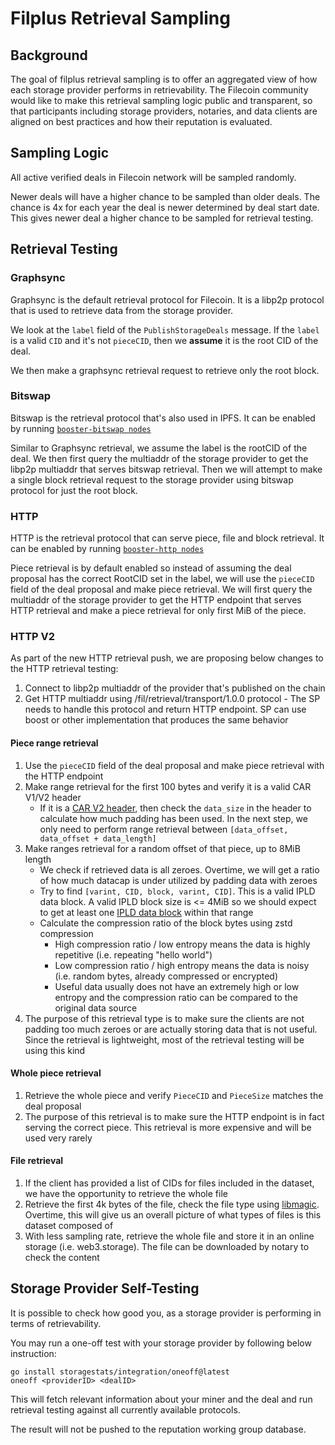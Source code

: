 # Filplus Retrieval Sampling

## Background

The goal of filplus retrieval sampling is to offer an aggregated view of how each storage provider performs in
retrievability.
The Filecoin community would like to make this retrieval sampling logic public and transparent, so that participants
including storage providers, notaries, and data clients are aligned on best practices and how their reputation is
evaluated.

## Sampling Logic

All active verified deals in Filecoin network will be sampled randomly.

Newer deals will have a higher chance to be sampled than older deals. The chance is 4x for each year the deal is newer
determined by deal start date. This gives newer deal a higher chance to be sampled for retrieval testing.


## Retrieval Testing

### Graphsync

Graphsync is the default retrieval protocol for Filecoin. It is a libp2p protocol that is used to retrieve data from the
storage provider.

We look at the `label` field of the `PublishStorageDeals` message. If the `label` is a valid `CID` and it's
not `pieceCID`, then we **assume** it is the root CID of the deal.

We then make a graphsync retrieval request to retrieve only the root block.

### Bitswap

Bitswap is the retrieval protocol that's also used in IPFS. It can be enabled by
running [`booster-bitswap nodes`](https://boost.filecoin.io/bitswap-retrieval)

Similar to Graphsync retrieval, we assume the label is the rootCID of the deal. We then first query the multiaddr of the
storage provider to get the libp2p multiaddr that serves bitswap retrieval.
Then we will attempt to make a single block retrieval request to the storage provider using bitswap protocol for just
the root block.

### HTTP

HTTP is the retrieval protocol that can serve piece, file and block retrieval. It can be enabled by
running [`booster-http nodes`](https://boost.filecoin.io/http-retrieval)

Piece retrieval is by default enabled so instead of assuming the deal proposal has the correct RootCID set in the label,
we will use the `pieceCID` field of the deal proposal and make piece retrieval.
We will first query the multiaddr of the storage provider to get the HTTP endpoint that serves HTTP retrieval and make a
piece retrieval for only first MiB of the piece.

### HTTP V2

As part of the new HTTP retrieval push, we are proposing below changes to the HTTP retrieval testing:

1. Connect to libp2p multiaddr of the provider that's published on the chain
2. Get HTTP multiaddr using /fil/retrieval/transport/1.0.0 protocol - The SP needs to handle this protocol and return
   HTTP endpoint. SP can use boost or other implementation that produces the same behavior

#### Piece range retrieval

1. Use the `pieceCID` field of the deal proposal and make piece retrieval with the HTTP endpoint
2. Make range retrieval for the first 100 bytes and verify it is a valid CAR V1/V2 header
    * If it is a [CAR V2 header](https://ipld.io/specs/transport/car/carv2/#header), then check the `data_size` in the
      header to calculate how much padding has been used. In the next step, we only need to perform range retrieval
      between `[data_offset, data_offset + data_length]`
3. Make ranges retrieval for a random offset of that piece, up to 8MiB length
    * We check if retrieved data is all zeroes. Overtime, we will get a ratio of how much datacap is under utilized by
      padding data with zeroes
    * Try to find `[varint, CID, block, varint, CID]`. This is a valid IPLD data block. A valid IPLD block size is <=
      4MiB so we should expect to get at least
      one [IPLD data block](https://ipld.io/specs/transport/car/carv1/#format-description) within that range
    * Calculate the compression ratio of the block bytes using zstd compression
        * High compression ratio / low entropy means the data is highly repetitive (i.e. repeating "hello world")
        * Low compression ratio / high entropy means the data is noisy (i.e. random bytes, already compressed or
          encrypted)
        * Useful data usually does not have an extremely high or low entropy and the compression ratio can be compared
          to the original data source
4. The purpose of this retrieval type is to make sure the clients are not padding too much zeroes or are actually
   storing data that is not useful. Since the retrieval is lightweight, most of the retrieval testing will be using this
   kind

#### Whole piece retrieval

1. Retrieve the whole piece and verify `PieceCID` and `PieceSize` matches the deal proposal
2. The purpose of this retrieval is to make sure the HTTP endpoint is in fact serving the correct piece. This retrieval
   is more expensive and will be used very rarely

#### File retrieval

1. If the client has provided a list of CIDs for files included in the dataset, we have the opportunity to retrieve the
   whole file
2. Retrieve the first 4k bytes of the file, check the file type
   using [libmagic](https://man7.org/linux/man-pages/man3/libmagic.3.html). Overtime, this will give us an overall
   picture of what types of files is this dataset composed of
3. With less sampling rate, retrieve the whole file and store it in an online storage (i.e. web3.storage). The file can
   be downloaded by notary to check the content

## Storage Provider Self-Testing
It is possible to check how good you, as a storage provider is performing in terms of retrievability.

You may run a one-off test with your storage provider by following below instruction:
```
go install storagestats/integration/oneoff@latest
oneoff <providerID> <dealID>
```

This will fetch relevant information about your miner and the deal and run retrieval testing against all currently available protocols.

The result will not be pushed to the reputation working group database.

